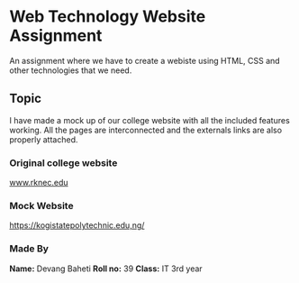# Web Technology Website Assignment

An assignment where we have to create a webiste using HTML, CSS and other technologies that we need.

## Topic

I have made a mock up of our college website with all the included features working.
All the pages are interconnected and the externals links are also properly attached.

### Original college website

www.rknec.edu

### Mock Website

https://kogistatepolytechnic.edu,ng/

### Made By

**Name:** Devang Baheti
**Roll no:** 39
**Class:** IT 3rd year
